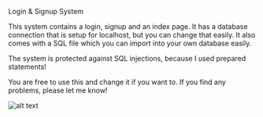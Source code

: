 Login & Signup System

This system contains a login, signup and an index page. 
It has a database connection that is setup for localhost, but you can change that easily. 
It also comes with a SQL file which you can import into your own database easily. 

The system is protected against SQL injections, because I used prepared statements!

You are free to use this and change it if you want to. 
If you find any problems, please let me know! 

![alt text](https://i.imgur.com/4zlQ4tH.png)
